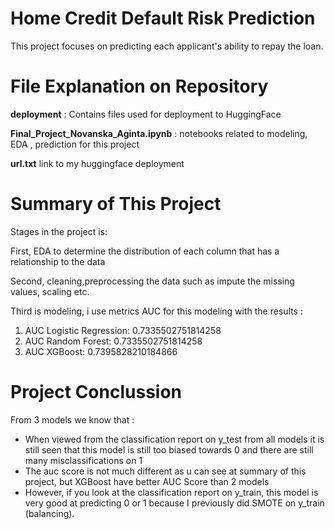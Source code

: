 # Home Credit Default Risk Prediction

This project focuses on predicting each applicant's ability to repay the loan.

# File Explanation on Repository

**deployment** : Contains files used for deployment to HuggingFace

**Final_Project_Novanska_Aginta.ipynb** : notebooks related to modeling, EDA , prediction for this project

**url.txt** link to my huggingface deployment

# Summary of This Project

Stages in the project is: 

First,  EDA to determine the distribution of each column that has a relationship to the data

Second, cleaning,preprocessing the data such as impute the missing values, scaling etc.

Third is modeling, i use metrics AUC for this modeling with the results :
1. AUC Logistic Regression: 0.7335502751814258
2. AUC Random Forest: 0.7335502751814258
3. AUC XGBoost: 0.7395828210184866

# Project Conclussion
From 3 models we know that :
- When viewed from the classification report on y_test from all models it is still seen that this model is still too biased towards 0 and there are still many misclassifications on 1
- The auc score is not much different as u can see at summary of this project, but XGBoost have better AUC Score than 2 models
- However, if you look at the classification report on y_train, this model is very good at predicting 0 or 1 because I previously did SMOTE on y_train (balancing).
